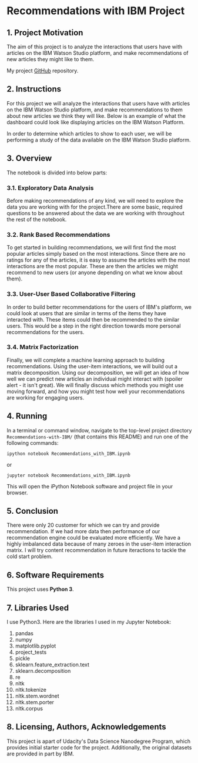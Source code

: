 # Recommendations with IBM Project


## 1. Project Motivation

The aim of this project is to analyze the interactions that users have with articles on the IBM Watson Studio platform, and make recommendations of new articles they might like to them.

My project <a href="https://github.com/ebulutbaltaci/Recommendations_with_IBM" target="_blank">GitHub</a> repository.


## 2. Instructions

For this project we will analyze the interactions that users have with articles on the IBM Watson Studio platform, and make recommendations to them about new articles we think they will like. Below is an example of what the dashboard could look like displaying articles on the IBM Watson Platform.

In order to determine which articles to show to each user, we will be performing a study of the data available on the IBM Watson Studio platform.


## 3. Overview

The notebook is divided into below parts:


### 3.1. Exploratory Data Analysis

Before making recommendations of any kind, we will need to explore the data you are working with for the project.There are some basic, required questions to be answered about the data we are working with throughout the rest of the notebook.

### 3.2. Rank Based Recommendations

To get started in building recommendations, we will first find the most popular articles simply based on the most interactions. Since there are no ratings for any of the articles, it is easy to assume the articles with the most interactions are the most popular. These are then the articles we might recommend to new users (or anyone depending on what we know about them).

### 3.3. User-User Based Collaborative Filtering

In order to build better recommendations for the users of IBM's platform, we could look at users that are similar in terms of the items they have interacted with. These items could then be recommended to the similar users. This would be a step in the right direction towards more personal recommendations for the users.

### 3.4. Matrix Factorization

Finally, we will complete a machine learning approach to building recommendations. Using the user-item interactions, we will build out a matrix decomposition. Using our decomposition, we will get an idea of how well we can predict new articles an individual might interact with (spoiler alert - it isn't great). We will finally discuss which methods you might use moving forward, and how you might test how well your recommendations are working for engaging users.


## 4. Running

In a terminal or command window, navigate to the top-level project directory ```Recommendations-with-IBM/```  (that contains this README) and run one of the following commands:

```ipython notebook Recommendations_with_IBM.ipynb```

or

```jupyter notebook Recommendations_with_IBM.ipynb```

This will open the iPython Notebook software and project file in your browser.


## 5. Conclusion

There were only 20 customer for which we can try and provide recommendation. If we had more data then performance of our recommendation engine could be evaluated more efficiently. We have a highly imbalanced data because of many zeroes in the user-item interaction matrix. I will try content recommendation in future iteractions to tackle the cold start problem.


## 6. Software Requirements

This project uses **Python 3**.


## 7. Libraries Used

I use Python3. Here are the libraries I used in my Jupyter Notebook:

1. pandas
2. numpy
3. matplotlib.pyplot
4. project_tests
5. pickle
6. sklearn.feature_extraction.text
7. sklearn.decomposition
8. re
9. nltk
10. nltk.tokenize 
11. nltk.stem.wordnet
12. nltk.stem.porter
13. nltk.corpus


## 8. Licensing, Authors, Acknowledgements

This project is apart of Udacity's Data Science Nanodegree Program, which provides initial starter code for the project. Additionally, the original datasets are provided in part by IBM.